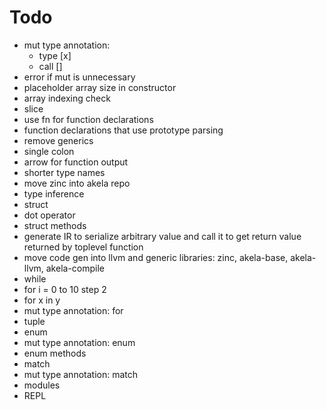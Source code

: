 # Todo
* mut type annotation:
  * type [x]
  * call []
* error if mut is unnecessary
* placeholder array size in constructor
* array indexing check
* slice
* use fn for function declarations
* function declarations that use prototype parsing
* remove generics
* single colon
* arrow for function output
* shorter type names
* move zinc into akela repo
* type inference
* struct
* dot operator
* struct methods
* generate IR to serialize arbitrary value and call it to get return value returned by toplevel function
* move code gen into llvm and generic libraries: zinc, akela-base, akela-llvm, akela-compile
* while
* for i = 0 to 10 step 2
* for x in y
* mut type annotation: for
* tuple
* enum
* mut type annotation: enum
* enum methods
* match
* mut type annotation: match
* modules
* REPL